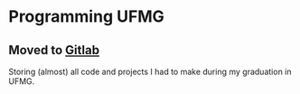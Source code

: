 # Programming UFMG

## Moved to [Gitlab](https://gitlab.com/lucaspellegrinelli-ufmg)

Storing (almost) all code and projects I had to make during my graduation in UFMG.
